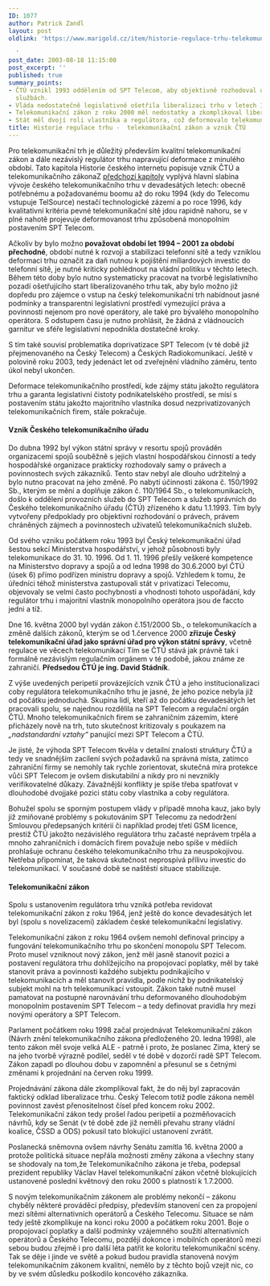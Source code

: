 ```yaml
---
ID: 1077
author: Patrick Zandl
layout: post
oldlink: 'https://www.marigold.cz/item/historie-regulace-trhu-telekomunikacni-zakon-a-vznik-ctu

  '
post_date: 2003-08-18 11:15:00
post_excerpt: ''
published: true
summary_points:
- ČTÚ vznikl 1993 oddělením od SPT Telecom, aby objektivně rozhodoval o telekomunikačních
  službách.
- Vláda nedostatečně legislativně ošetřila liberalizaci trhu v letech 1994-2001.
- Telekomunikační zákon z roku 2000 měl nedostatky a zkomplikoval liberalizaci trhu.
- Stát měl dvojí roli vlastníka a regulátora, což deformovalo telekomunikační prostředí.
title: Historie regulace trhu -  telekomunikační zákon a vznik ČTÚ
---
```


Pro telekomunikační trh je důležitý především kvalitní telekomunikační zákon a dále nezávislý regulátor trhu napravující deformace z minulého období. Tato kapitola Historie českého internetu popisuje vznik ČTÚ a telekomunikačního zákona<!--more-->Z <A href="/historieinternetu/ucednickaleta030811.html">předchozí kapitoly</A> vyplývá hlavní slabina vývoje českého telekomunikačního trhu v devadesátých letech: obecně potřebnému a požadovanému boomu až do roku 1994 (kdy do Telecomu vstupuje TelSource) nestačí technologické zázemí a po roce 1996, kdy kvalitativní kritéria pevné telekomunikační sítě jdou rapidně nahoru, se v plné nahotě projevuje deformovanost trhu způsobená monopolním postavením SPT Telecom. 
<p>
Ačkoliv by bylo možno<STRONG> považovat období let 1994 &#8211; 2001 za období přechodné</STRONG>, období nutné k rozvoji a stabilizaci telefonní sítě a tedy vzniklou deformaci trhu označit za daň nutnou k pojištění miliardových investic do telefonní sítě, je nutné kriticky pohlédnout na vládní politiku v těchto letech. Během této doby bylo nutno systematicky pracovat na tvorbě legislativního pozadí ošetřujícího start liberalizovaného trhu tak, aby bylo možno již dopředu pro zájemce o vstup na český telekomunikační trh nabídnout jasné podmínky a transparentní legislativní prostředí vymezující práva a povinnosti nejenom pro nové operátory, ale také pro bývalého monopolního operátora. S odstupem času je nutno prohlásit, že žádná z vládnoucích garnitur ve sféře legislativní nepodnikla dostatečné kroky. 
<p>
S tím také souvisí problematika doprivatizace SPT Telecom (v té době již přejmenovaného na Český Telecom) a Českých Radiokomunikací. Ještě v polovině roku 2003, tedy jedenáct let od zveřejnění vládního záměru, tento úkol nebyl ukončen. 
<p>
Deformace telekomunikačního prostředí, kde zájmy státu jakožto regulátora trhu a garanta legislativní čistoty podnikatelského prostředí, se mísí s postavením státu jakožto majoritního vlastníka dosud nezprivatizovaných telekomunikačních firem, stále pokračuje.&#160; 
<H4>Vznik Českého telekomunikačního úřadu</H4>
<p>
Do dubna 1992 byl výkon státní správy v resortu spojů prováděn organizacemi spojů souběžně s jejich vlastní hospodářskou činností a tedy hospodářské organizace prakticky rozhodovaly samy o právech a povinnostech svých zákazníků. Tento stav nebyl ale dlouho udržitelný a bylo nutno pracovat na jeho změně. Po nabytí účinnosti zákona č. 150/1992 Sb., kterým se mění a doplňuje zákon č. 110/1964 Sb., o telekomunikacích, došlo k oddělení provozních služeb do SPT Telecom a služeb správních do Českého telekomunikačního úřadu (ČTÚ) zřízeného k datu 1.1.1993. Tím byly vytvořeny předpoklady pro objektivní rozhodování o právech, právem chráněných zájmech a povinnostech uživatelů telekomunikačních služeb. 
<p>
Od svého vzniku počátkem roku 1993 byl Český telekomunikační úřad šestou sekcí Ministerstva hospodářství, v jehož působnosti byly telekomunikace do 31. 10. 1996. Od 1. 11. 1996 přešly veškeré kompetence na Ministerstvo dopravy a spojů a od ledna 1998 do 30.6.2000 byl ČTÚ (úsek 6) přímo podřízen ministru dopravy a spojů. Vzhledem k tomu, že úředníci téhož ministerstva zastupovali stát v privatizaci Telecomu, objevovaly se velmi často pochybnosti a vhodnosti tohoto uspořádání, kdy regulátor trhu i majoritní vlastník monopolního operátora jsou de faccto jedni a tíž. 
<p>
Dne 16. května 2000 byl vydán zákon č.151/2000 Sb., o telekomunikacích a změně dalších zákonů, kterým se od 1.července 2000 <STRONG>zřizuje Český telekomunikační úřad jako správní úřad pro výkon státní správy</STRONG>, včetně regulace ve věcech telekomunikací Tím se ČTÚ stává jak právně tak i formálně nezávislým regulačním orgánem v té podobě, jakou známe ze zahraničí. <STRONG>Předsedou ČTÚ je ing. David Stádník</STRONG>. 
<p>
Z výše uvedených peripetií provázejících vznik ČTÚ a jeho institucionalizaci coby regulátora telekomunikačního trhu je jasné, že jeho pozice nebyla již od počátku jednoduchá. Skupina lidí, kteří až do počátku devadesátých let pracovali spolu, se najednou rozdělila na SPT Telecom a regulační orgán ČTÚ. Mnoho telekomunikačních firem se zahraničním zázemím, které přicházely nově na trh, tuto skutečnost kritizovaly s poukazem na <EM>&#8222;nadstandardní vztahy&#8220;</EM> panující mezi SPT Telecom a ČTÚ. 
<p>
Je jisté, že výhoda SPT Telecom tkvěla v detailní znalosti struktury ČTÚ a tedy ve snadnějším zacílení svých požadavků na správná místa, zatímco zahraniční firmy se nemohly tak rychle zorientovat, skutečná míra protekce vůči SPT Telecom je ovšem diskutabilní a nikdy pro ni nevznikly verifikovatelné důkazy. Závažnější konflikty je spíše třeba spatřovat v dlouhodobé dvojjaké pozici státu coby vlastníka a coby regulátora. 
<p>
Bohužel spolu se sporným postupem vlády v případě mnoha kauz, jako byly již zmiňované problémy s pokutováním SPT Telecomu za nedodržení Smlouvou předepsaných kritérií či například prodej třetí GSM licence, prestiž ČTÚ jakožto nezávislého regulátora trhu začasté neprávem trpěla a mnoho zahraničních i domácích firem považuje nebo spíše v médiích prohlašuje ochranu českého telekomunikačního trhu za neuspokojivou. Netřeba připomínat, že taková skutečnost neprospívá přílivu investic do telekomunikací. V současné době se naštěstí situace stabilizuje. 
<H4>Telekomunikační zákon</H4>
<p>
Spolu s ustanovením regulátora trhu vzniká potřeba revidovat telekomunikační zákon z roku 1964, jenž ještě do konce devadesátých let byl (spolu s novelizacemi) základem české telekomunikační legislativy. 
<p>
Telekomunikační zákon z roku 1964 ovšem nemohl definoval principy a fungování telekomunikačního trhu po skončení monopolu SPT Telecom. Proto musel vzniknout nový zákon, jenž měl jasně stanovit pozici a postavení regulátora trhu dohlížejícího na propojovací poplatky, měl by také stanovit práva a povinnosti každého subjektu podnikajícího v telekomunikacích a měl stanovit pravidla, podle nichž by podnikatelský subjekt mohl na trh telekomunikací vstoupit. Zákon také nutně musel pamatovat na postupné narovnávání trhu deformovaného dlouhodobým monopolním postavením SPT Telecom &#8211; a tedy definovat pravidla hry mezi novými operátory a SPT Telecom. 
<p>
Parlament počátkem roku 1998 začal projednávat Telekomunikační zákon (Návrh znění telekomunikačního zákona předloženého 20. ledna 1998), ale tento zákon měl svoje velká ALE - patrně i proto, že poslanec Zíma, který se na jeho tvorbě výrazně podílel, seděl v té době v dozorčí radě SPT Telecom. Zákon zapadl po dlouhou dobu v zapomnění a přesunul se s četnými změnami k projednání na červen roku 1999. 
<p>
Projednávání zákona dále zkomplikoval fakt, že do něj byl zapracován faktický odklad liberalizace trhu. Český Telecom totiž podle zákona neměl povinnost zavést přenositelnost čísel před koncem roku 2002. Telekomunikační zákon tedy prošel řadou peripetií a pozměňovacích návrhů, kdy se Senát (v té době zde již neměli převahu strany vládní koalice, ČSSD a ODS) pokusil tato blokující ustanovení zvrátit. 
<p>
Poslanecká sněmovna ovšem návrhy Senátu zamítla 16. května 2000 a protože politická situace nepřála možnosti změny zákona a všechny stany se shodovaly na tom,že Telekomunikačního zákona je třeba, podepsal prezident republiky Václav Havel telekomunikační zákon včetně blokujících ustanovené poslední květnový den roku 2000 s platností k 1.7.2000. 
<p>
S novým telekomunikačním zákonem ale problémy nekončí &#8211; zákonu chyběly některé prováděcí předpisy, především stanovení cen za propojení mezi sítěmi alternativních operátorů a Českého Telecomu. Situace se nám tedy ještě zkomplikuje na konci roku 2000 a počátkem roku 2001. Boje o propojovací poplatky a další podmínky vzájemného soužití alternativních operátorů a Českého Telecomu, později dokonce i mobilních operátorů mezi sebou budou zřejmě i pro další léta patřit ke koloritu telekomunikační scény. Tak se děje i jinde ve světě a pokud budou pravidla stanovená novým telekomunikačním zákonem kvalitní, nemělo by z těchto bojů vzejít nic, co by ve svém důsledku poškodilo koncového zákazníka. </p>